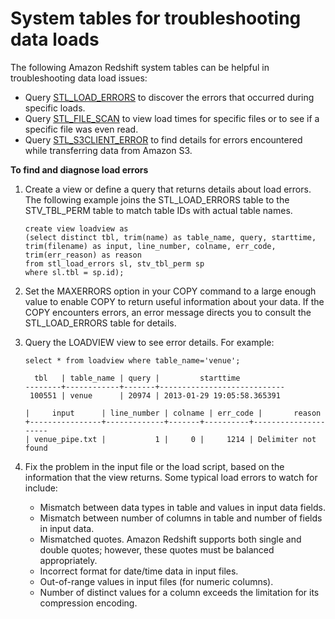 # System tables for troubleshooting data loads<a name="system-tables-for-troubleshooting-data-loads"></a>

The following Amazon Redshift system tables can be helpful in troubleshooting data load issues:
+ Query [STL\_LOAD\_ERRORS](r_STL_LOAD_ERRORS.md) to discover the errors that occurred during specific loads\.
+ Query [STL\_FILE\_SCAN](r_STL_FILE_SCAN.md) to view load times for specific files or to see if a specific file was even read\.
+ Query [STL\_S3CLIENT\_ERROR](r_STL_S3CLIENT_ERROR.md) to find details for errors encountered while transferring data from Amazon S3\.

**To find and diagnose load errors**

1. Create a view or define a query that returns details about load errors\. The following example joins the STL\_LOAD\_ERRORS table to the STV\_TBL\_PERM table to match table IDs with actual table names\. 

   ```
   create view loadview as
   (select distinct tbl, trim(name) as table_name, query, starttime,
   trim(filename) as input, line_number, colname, err_code,
   trim(err_reason) as reason
   from stl_load_errors sl, stv_tbl_perm sp
   where sl.tbl = sp.id);
   ```

1. Set the MAXERRORS option in your COPY command to a large enough value to enable COPY to return useful information about your data\. If the COPY encounters errors, an error message directs you to consult the STL\_LOAD\_ERRORS table for details\.

1. Query the LOADVIEW view to see error details\. For example: 

   ```
   select * from loadview where table_name='venue';
   ```

   ```
     tbl   | table_name | query |         starttime          
   --------+------------+-------+----------------------------
    100551 | venue      | 20974 | 2013-01-29 19:05:58.365391 
   
   |     input      | line_number | colname | err_code |       reason
   +----------------+-------------+-------+----------+---------------------
   | venue_pipe.txt |           1 |     0 |     1214 | Delimiter not found
   ```

1. Fix the problem in the input file or the load script, based on the information that the view returns\. Some typical load errors to watch for include: 
   + Mismatch between data types in table and values in input data fields\.
   + Mismatch between number of columns in table and number of fields in input data\.
   + Mismatched quotes\. Amazon Redshift supports both single and double quotes; however, these quotes must be balanced appropriately\.
   + Incorrect format for date/time data in input files\.
   + Out\-of\-range values in input files \(for numeric columns\)\.
   + Number of distinct values for a column exceeds the limitation for its compression encoding\.